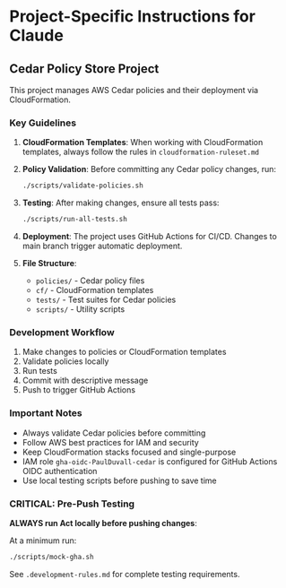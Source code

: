 # Project-Specific Instructions for Claude

## Cedar Policy Store Project

This project manages AWS Cedar policies and their deployment via CloudFormation.

### Key Guidelines

1. **CloudFormation Templates**: When working with CloudFormation templates, always follow the rules in `cloudformation-ruleset.md`

2. **Policy Validation**: Before committing any Cedar policy changes, run:
   ```bash
   ./scripts/validate-policies.sh
   ```

3. **Testing**: After making changes, ensure all tests pass:
   ```bash
   ./scripts/run-all-tests.sh
   ```

4. **Deployment**: The project uses GitHub Actions for CI/CD. Changes to main branch trigger automatic deployment.

5. **File Structure**:
   - `policies/` - Cedar policy files
   - `cf/` - CloudFormation templates
   - `tests/` - Test suites for Cedar policies
   - `scripts/` - Utility scripts

### Development Workflow

1. Make changes to policies or CloudFormation templates
2. Validate policies locally
3. Run tests
4. Commit with descriptive message
5. Push to trigger GitHub Actions

### Important Notes

- Always validate Cedar policies before committing
- Follow AWS best practices for IAM and security
- Keep CloudFormation stacks focused and single-purpose
- IAM role `gha-oidc-PaulDuvall-cedar` is configured for GitHub Actions OIDC authentication
- Use local testing scripts before pushing to save time

### CRITICAL: Pre-Push Testing

**ALWAYS run Act locally before pushing changes**:

At a minimum run:
```bash
./scripts/mock-gha.sh
```

See `.development-rules.md` for complete testing requirements.